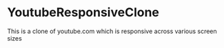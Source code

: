 # YoutubeResponsiveClone
This is a clone of youtube.com which is responsive across various screen sizes
